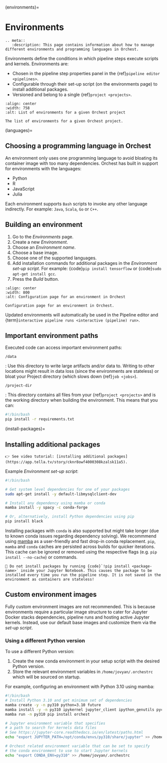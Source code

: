 (environments)=

# Environments

```{eval-rst}
.. meta::
   :description: This page contains information about how to manage different environments and programming languages in Orchest.
```

Environments define the conditions in which pipeline steps execute scripts and kernels. Environments are:

- Chosen in the pipeline step properties panel in the {ref}`pipeline editor <pipelines>`.
- Configurable through their set-up script (on the environments page) to install additional packages.
- Versioned and belong to a single {ref}`project <projects>`.

```{figure} ../img/environments-list.png
:align: center
:width: 758
:alt: List of environments for a given Orchest project

The list of environments for a given Orchest project.
```

(languages)=

## Choosing a programming language in Orchest

An environment only uses one programming language to avoid bloating its container image with too many dependencies.
Orchest has built in support for environments with the languages:

- Python
- R
- JavaScript
- Julia

Each environment supports `Bash` scripts to invoke any other language indirectly.
For example: `Java`, `Scala`, `Go` or `C++`.

## Building an environment

1. Go to the _Environments_ page.
2. Create a new _Environment_.
3. Choose an _Environment name_.
4. Choose a base image.
5. Choose one of the supported languages.
6. Add installation commands for additional packages in the _Environment set-up script_. For example: {code}`pip install tensorflow`
   or {code}`sudo apt-get install gcc`.
7. Press the _Build_ button.

```{figure} ../img/environment-config.png
:align: center
:width: 800
:alt: Configuration page for an environment in Orchest

Configuration page for an environment in Orchest.
```

Updated environments will automatically be used in the Pipeline editor and {term}`interactive pipeline runs <interactive (pipeline) run>`.

## Important environment paths

Executed code can access important environment paths:

`/data`

: Use this directory to write large artifacts and/or data to. Writing to other locations might result in data loss (since the environments are stateless) or bloat your Project directory (which slows down {ref}`job <jobs>`).

`/project-dir`

: This directory contains all files from your {ref}`project <projects>` and is the working directory when building the environment. This means that you can:

```bash
#!/bin/bash
pip install -r requirements.txt
```

(install-packages)=

## Installing additional packages

```{tip}
👉 See video tutorial: [installing additional packages](https://app.tella.tv/story/cknr8owf4000308kzalsk11a5).
```

Example _Environment set-up script_:

```bash
#!/bin/bash

# Get system level dependencies for one of your packages
sudo apt-get install -y default-libmysqlclient-dev

# Install any dependency using mamba or conda
mamba install -y spacy -c conda-forge

# Or, alternatively, install Python dependencies using pip
pip install black
```

Installing packages with `conda` is also supported but might take longer (due to known conda issues regarding dependency solving). We recommmend using [mamba](https://mamba.readthedocs.io/) as a user-friendly and fast drop-in conda replacement. `pip`, `mamba` and `conda` caches are persisted across builds for quicker iterations. This cache can be ignored or removed using the respective flags (e.g. `pip install --no-cache`) or commands.

```{warning}
🚨 Do not install packages by running {code}`!pip install <package-name>` inside your Jupyter Notebook. This causes the package to be installed every time you run the pipeline step. It is not saved in the environment as containers are stateless!
```

## Custom environment images

Fully custom environment images are not recommended. This is because environments require a particular image structure to cater for Jupyter Docker stacks dependencies, pipeline runs and hosting active Jupyter kernels. Instead, use our default base images and customize them via the _set-up script_.

### Using a different Python version

To use a different Python version:

1. Create the new conda environment in your setup script with the desired Python version.
2. Store the relevant environment variables in `/home/jovyan/.orchestrc` which will be sourced on startup.

For example, configuring an environment with Python 3.10 using mamba:

```bash
#!/bin/bash
# Install Python 3.10 and get minimum set of dependencies
mamba create -y -n py310 python=3.10 future
mamba install -y -n py310 ipykernel jupyter_client ipython_genutils pycryptodomex future "pyarrow<8.0.0"
mamba run -n py310 pip install orchest

# Jupyter environment variable that specifies
# a path to search for kernels data files
# See https://jupyter-core.readthedocs.io/en/latest/paths.html
echo "export JUPYTER_PATH=/opt/conda/envs/py310/share/jupyter" >> /home/jovyan/.orchestrc

# Orchest related environment variable that can be set to specify
# the conda environment to use to start Jupyter kernels
echo "export CONDA_ENV=py310" >> /home/jovyan/.orchestrc
```
